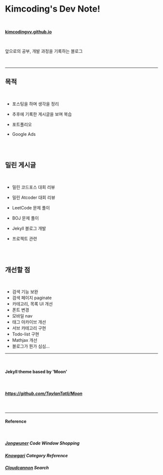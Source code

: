 # Kimcoding's Dev Note!

<br/>

**[kimcodingvv.github.io](https://kimcodingvv.github.io/)**

<br/>

앞으로의 공부, 개발 과정을 기록하는 블로그

<br/>

---

## 목적

<br/>

+ 포스팅을 하며 생각을 정리

+ 추후에 기록한 게시글을 보며 복습

+ 포트폴리오

+ Google Ads

  <br/><br/>
  

## 밀린 게시글

<br/>

+ 밀린 코드포스 대회 리뷰
+ 밀린 Atcoder 대회 리뷰
+ LeetCode 문제 풀이
+ BOJ 문제 풀이
+ Jekyll 블로그 개발
+ 프로젝트 관련

  <br/><br/>

## 개선할 점

<br/>

+ 검색 기능 보완
+ 검색 페이지 paginate
+ 카테고리, 목록 UI 개선
+ 폰트 변경
+ 모바일 nav
+ 태그 아카이브 개선
+ 서브 카테고리 구현
+ Todo-list 구현
+ Mathjax 개선
+ 블로그가 뭔가 심심...

---

<br/>

#### Jekyll theme based by 'Moon'

<br/>

##### https://github.com/TaylanTatli/Moon


<br/>

---

#### Reference

<br/>

##### [Jongwuner](https://github.com/jongwuner/jongwuner.github.io)  Code Window Shopping

##### [Knowgari](http://blog.knowgari.com/make-category/)  Category Reference

##### [Cloudcannon](https://learn.cloudcannon.com/jekyll/jekyll-search-using-lunr-js/) Search
